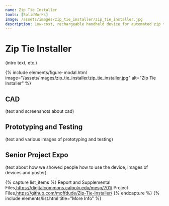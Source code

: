 ```yaml
---
name: Zip Tie Installer
tools: [SolidWorks]
image: /assets/images/zip_tie_installer/zip_tie_installer.jpg
description: Low-cost, rechargeable handheld device for automated zip tie installation (Mechanical Engineering senior project).
---
```


# Zip Tie Installer

(intro text, etc.)

{% include elements/figure-modal.html image="/assets/images/zip_tie_installer/zip_tie_installer.jpg" alt="Zip Tie Installer" %}

## CAD

(text and screenshots about cad)

## Prototyping and Testing

(text and various images of prototyping and testing)

## Senior Project Expo

(text about how we showed people how to use the device, images of devices and poster)

{% capture list_items %}
Report and Supplemental Files,https://digitalcommons.calpoly.edu/mesp/701/
Project Files,https://github.com/moffdude/Zip-Tie-Installer/
{% endcapture %}
{% include elements/list.html title="More Info" %}
